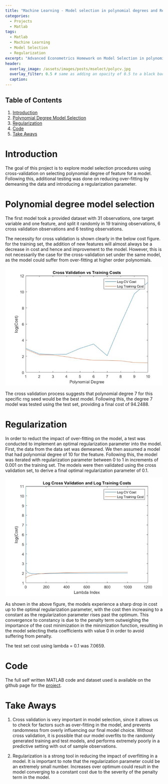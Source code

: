 ```yaml
---
title: "Machine Learning - Model selection in polynomial degrees and Regularization"
categories:
  - Projects
  - Matlab
tags:
  - Matlab
  - Machine Learning
  - Model Selection
  - Regularization
excerpt: "Advanced Econometrics Homework on Model Selection in polynomial degrees and Regularization to solve over-fitting" 
header:
  overlay_image: /assets/images/posts/mselect/polycv.jpg
  overlay_filter: 0.5 # same as adding an opacity of 0.5 to a black background
  caption:
---
```


## Table of Contents
1. [Introduction](#introduction)
2. [Polynomial Degree Model Selection](#polynomial-degree-model-selection)
3. [Regularization](#regularization)
4. [Code](#code)
5. [Take Aways](#take-aways)

# Introduction

The goal of this project is to explore model selection procedures using cross-validation on selecting polynomial degree of feature for a model. Following this, additional testing was done on reducing over-fitting by demeaning the data and introducing a regularization parameter.

# Polynomial degree model selection

The first model took a provided dataset with 31 observations, one target variable and one feature, and split it randomly in 19 training observations, 6 cross validation observations and 6 testing observations. 

The necessity for cross validation is shown clearly in the below cost figure. for the training set, the addition of new features will almost always be a decrease in cost and hence and improvement to the model. However, this is not necessarily the case for the cross-validation set under the same model, as the model could suffer from over-fitting at higher order polynomials.

![polycv.jpg](/assets/images/posts/mselect/polycv.jpg)

The cross validation process suggests that polynomial degree 7 for this specific rng seed would be the best model. Following this, the degree 7 model was tested using the test set, providing a final cost of 94.2488.

# Regularization

In order to reduct the impact of over-fitting on the model, a test was conducted to implement an optimal regularization parameter into the model. First, the data from the data set was demeaned. We then assumed a model that had polynomial degree of 10 for the feature. Following this, the model was iterated with regularization parameter between 0 to 1 in increments of 0.001 on the training set. The models were then validated using the cross validation set, to derive a final optimal regularization parameter of 0.1.

![regcv.jpg](/assets/images/posts/mselect/regcv.jpg)

As shown in the above figure, the models experience a sharp drop in cost up to the optimal regularization parameter, with the cost then increasing to a constant as the regularization parameter rises past the optimum. This convergence to constancy is due to the penalty term outweighing the importance of the cost minimization in the minimization function, resulting in the model selecting theta coefficients with value 0 in order to avoid suffering from penalty.

The test set cost using lambda = 0.1 was 7.0659.

# Code

The full self written MATLAB code and dataset used is available on the github page for the [project](https://github.com/Jwangjy/mselect).

# Take Aways

1. Cross validation is very important in model selection, since it allows us to check for factors such as over-fitting in the model, and prevents randomness from overly influencing our final model choice. Without cross validation, it is possible that our model overfits to the randomly generated training and test models, and performs extremely poorly in a predictive setting with out of sample observations.

2. Regularization is a strong tool in reducing the impact of overfitting in a model. It is important to note that the regularization parameter could be an extremely small number. Increases over optimum could result in the model converging to a constant cost due to the severity of the penalty term in the model.